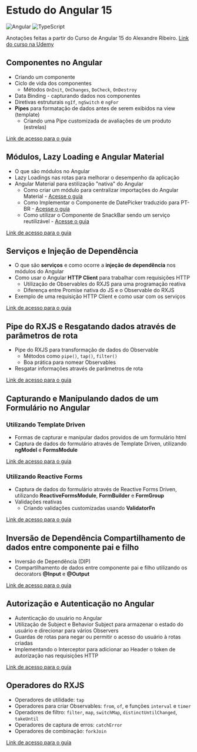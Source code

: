 # Estudo do Angular 15

![Angular](https://img.shields.io/badge/angular-%23DD0031.svg?style=for-the-badge&logo=angular&logoColor=white)
![TypeScript](https://img.shields.io/badge/typescript-%23007ACC.svg?style=for-the-badge&logo=typescript&logoColor=white)

Anotações feitas a partir do Curso de Angular 15 do Alexandre Ribeiro. [Link do curso na Udemy](https://www.udemy.com/course/curso-angular-15/)

## Componentes no Angular

- Criando um componente
- Ciclo de vida dos componentes
  - Métodos `OnInit`, `OnChanges`, `DoCheck`, `OnDestroy`
- Data Binding - capturando dados nos componentes
- Diretivas estruturais `ngIf`, `ngSwitch` e `ngFor`
- **Pipes** para formatação de dados antes de serem exibidos na view (template)
  - Criando uma Pipe customizada de avaliações de um produto (estrelas)

[Link de acesso para o guia](./content/content-01.md)

## Módulos, Lazy Loading e Angular Material

- O que são módulos no Angular
- Lazy Loadings nas rotas para melhorar o desempenho da aplicação
- Angular Material para estilização "nativa" do Angular
  - Como criar um módulo para centralizar importações do Angular Material - [Acesse o guia](./content/extra/angular-material-module.md)
  - Como Implementar o Componente de DatePicker traduzido para PT-BR - [Acesse o guia](./content/extra/angular-material-datepicker.md)
  - Como utilizar o Componente de SnackBar sendo um serviço reutilizável - [Acesse o guia](./content/extra/angular-material-snackbar-as-service.md)

[Link de acesso para o guia](./content/content-02.md)

## Serviços e Injeção de Dependência

- O que são **serviços** e como ocorre a **injeção de dependência** nos módulos do Angular
- Como usar o Angular **HTTP Client** para trabalhar com requisições HTTP
  - Utilização de Observables do RXJS para uma programação reativa
  - Diferença entre Promise nativa do JS e o Observable do RXJS
- Exemplo de uma requisição HTTP Client e como usar com os serviços

[Link de acesso para o guia](./content/content-03.md)

## Pipe do RXJS e Resgatando dados através de parâmetros de rota

- Pipe do RXJS para transformação de dados do Observable
  - Métodos como `pipe()`, `tap()`, `filter()`
  - Boa prática para nomear Observables
- Resgatar informações através de parâmetros de rota

[Link de acesso para o guia](./content/content-04.md)

## Capturando e Manipulando dados de um Formulário no Angular

### Utilizando Template Driven

- Formas de capturar e manipular dados providos de um formulário html
- Captura de dados do formulário através de Template Driven, utilizando **ngModel** e **FormsModule**

[Link de acesso para o guia](./content/content-05.md)

### Utilizando Reactive Forms

- Captura de dados do formulário através de Reactive Forms Driven, utilizando **ReactiveFormsModule**, **FormBuilder** e **FormGroup**
- Validações reativas
  - Criando validações customizadas usando **ValidatorFn**

[Link de acesso para o guia](./content/content-06.md)

## Inversão de Dependência Compartilhamento de dados entre componente pai e filho

- Inversão de Dependência (DIP)
- Compartilhamento de dados entre componente pai e filho utilizando os decorators **@Input** e **@Output**

[Link de acesso para o guia](./content/content-07.md)

## Autorização e Autenticação no Angular

- Autenticação do usuário no Angular
- Utilização de Subject e Behavior Subject para armazenar o estado do usuário e direcionar para vários Observers
- Guardas de rotas para negar ou permitir o acesso do usuário à rotas criadas
- Implementando o Interceptor para adicionar ao Header o token de autorização nas requisições HTTP  

[Link de acesso para o guia](./content/content-08.md)

## Operadores do RXJS

- Operadores de utilidade: `tap`
- Operadores para criar Observables: `from`, `of`, e funções `interval` e `timer`
- Operadores de filtro: `filter`, `map`, `switchMap`, `distinctUntilChanged`, `takeUntil`
- Operadores de captura de erros: `catchError`
- Operadores de combinação: `forkJoin`

[Link de acesso para o guia](./content/content-09.md)
